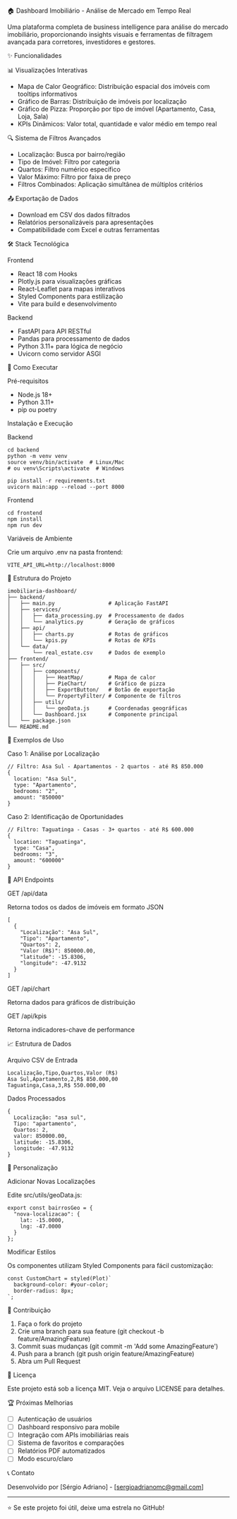 🏠 Dashboard Imobiliário - Análise de Mercado em Tempo Real









Uma plataforma completa de business intelligence para análise do mercado imobiliário, proporcionando insights visuais e ferramentas de filtragem avançada para corretores, investidores e gestores.

✨ Funcionalidades

📊 Visualizações Interativas

- Mapa de Calor Geográfico: Distribuição espacial dos imóveis com tooltips informativos
- Gráfico de Barras: Distribuição de imóveis por localização
- Gráfico de Pizza: Proporção por tipo de imóvel (Apartamento, Casa, Loja, Sala)
- KPIs Dinâmicos: Valor total, quantidade e valor médio em tempo real

🔍 Sistema de Filtros Avançados

- Localização: Busca por bairro/região
- Tipo de Imóvel: Filtro por categoria
- Quartos: Filtro numérico específico
- Valor Máximo: Filtro por faixa de preço
- Filtros Combinados: Aplicação simultânea de múltiplos critérios

📤 Exportação de Dados

- Download em CSV dos dados filtrados
- Relatórios personalizáveis para apresentações
- Compatibilidade com Excel e outras ferramentas

🛠️ Stack Tecnológica

Frontend

- React 18 com Hooks
- Plotly.js para visualizações gráficas
- React-Leaflet para mapas interativos
- Styled Components para estilização
- Vite para build e desenvolvimento

Backend

- FastAPI para API RESTful
- Pandas para processamento de dados
- Python 3.11+ para lógica de negócio
- Uvicorn como servidor ASGI

🚀 Como Executar

Pré-requisitos

- Node.js 18+
- Python 3.11+
- pip ou poetry

Instalação e Execução

Backend

    cd backend
    python -m venv venv
    source venv/bin/activate  # Linux/Mac
    # ou venv\Scripts\activate  # Windows
    
    pip install -r requirements.txt
    uvicorn main:app --reload --port 8000

Frontend

    cd frontend
    npm install
    npm run dev

Variáveis de Ambiente

Crie um arquivo .env na pasta frontend:

    VITE_API_URL=http://localhost:8000

📁 Estrutura do Projeto

    imobiliaria-dashboard/
    ├── backend/
    │   ├── main.py                 # Aplicação FastAPI
    │   ├── services/
    │   │   ├── data_processing.py  # Processamento de dados
    │   │   └── analytics.py        # Geração de gráficos
    │   ├── api/
    │   │   ├── charts.py           # Rotas de gráficos
    │   │   └── kpis.py             # Rotas de KPIs
    │   └── data/
    │       └── real_estate.csv     # Dados de exemplo
    ├── frontend/
    │   ├── src/
    │   │   ├── components/
    │   │   │   ├── HeatMap/        # Mapa de calor
    │   │   │   ├── PieChart/       # Gráfico de pizza
    │   │   │   ├── ExportButton/   # Botão de exportação
    │   │   │   └── PropertyFilter/ # Componente de filtros
    │   │   ├── utils/
    │   │   │   └── geoData.js      # Coordenadas geográficas
    │   │   └── Dashboard.jsx       # Componente principal
    │   └── package.json
    └── README.md

🎯 Exemplos de Uso

Caso 1: Análise por Localização

    // Filtro: Asa Sul - Apartamentos - 2 quartos - até R$ 850.000
    {
      location: "Asa Sul",
      type: "Apartamento", 
      bedrooms: "2",
      amount: "850000"
    }

Caso 2: Identificação de Oportunidades

    // Filtro: Taguatinga - Casas - 3+ quartos - até R$ 600.000
    {
      location: "Taguatinga",
      type: "Casa",
      bedrooms: "3", 
      amount: "600000"
    }

🔧 API Endpoints

GET /api/data

Retorna todos os dados de imóveis em formato JSON

    [
      {
        "Localização": "Asa Sul",
        "Tipo": "Apartamento",
        "Quartos": 2,
        "Valor (R$)": 850000.00,
        "latitude": -15.8306,
        "longitude": -47.9132
      }
    ]

GET /api/chart

Retorna dados para gráficos de distribuição

GET /api/kpis

Retorna indicadores-chave de performance

📈 Estrutura de Dados

Arquivo CSV de Entrada

    Localização,Tipo,Quartos,Valor (R$)
    Asa Sul,Apartamento,2,R$ 850.000,00
    Taguatinga,Casa,3,R$ 550.000,00

Dados Processados

    {
      Localização: "asa sul",
      Tipo: "apartamento", 
      Quartos: 2,
      valor: 850000.00,
      latitude: -15.8306,
      longitude: -47.9132
    }

🎨 Personalização

Adicionar Novas Localizações

Edite src/utils/geoData.js:

    export const bairrosGeo = {
      "nova-localizacao": { 
        lat: -15.0000, 
        lng: -47.0000 
      }
    };

Modificar Estilos

Os componentes utilizam Styled Components para fácil customização:

    const CustomChart = styled(Plot)`
      background-color: #your-color;
      border-radius: 8px;
    `;

🤝 Contribuição

1. Faça o fork do projeto
2. Crie uma branch para sua feature (git checkout -b feature/AmazingFeature)
3. Commit suas mudanças (git commit -m 'Add some AmazingFeature')
4. Push para a branch (git push origin feature/AmazingFeature)
5. Abra um Pull Request

📝 Licença

Este projeto está sob a licença MIT. Veja o arquivo LICENSE para detalhes.

🏆 Próximas Melhorias

- [ ] Autenticação de usuários
- [ ] Dashboard responsivo para mobile
- [ ] Integração com APIs imobiliárias reais
- [ ] Sistema de favoritos e comparações
- [ ] Relatórios PDF automatizados
- [ ] Modo escuro/claro

📞 Contato

Desenvolvido por [Sérgio Adriano] - [sergioadrianomc@gmail.com]





---

⭐️ Se este projeto foi útil, deixe uma estrela no GitHub!

